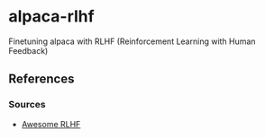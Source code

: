 # alpaca-rlhf
Finetuning alpaca with RLHF (Reinforcement Learning with Human Feedback)

## References

### Sources
- [Awesome RLHF](https://github.com/opendilab/awesome-RLHF)